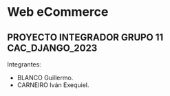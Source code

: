 # Web eCommerce
## PROYECTO INTEGRADOR GRUPO 11 CAC_DJANGO_2023

Integrantes:

 - BLANCO Guillermo.
 - CARNEIRO Iván Exequiel.

